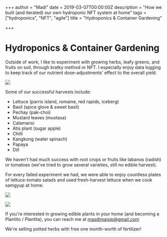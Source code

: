+++
author = "Madi"
date = 2019-03-07T00:00:00Z
description = "How we built (and iterated) our own hydroponic NFT system at home"
tags = ["hydroponics", "NFT", "agile"]
title = "Hydroponics & Container Gardening"

+++
# Hydroponics & Container Gardening

Outside of work, I like to experiment with growing herbs, leafy greens, and fruits on soil, through kratky method or NFT. I especially enjoy data logging to keep track of our nutrient dose-adjustments' effect to the overall yield.

![](/uploads/166843965_268611038153989_7208604144687216016_n.jpg)

Some of our successful harvests include:

* Lettuce (parris island, romaine, red rapids, iceberg)
* Basil (spice glove & sweet basil)
* Pechay (pak-choi)
* Mustard leaves (mustasa)
* Calamansi
* Atis plant (sugar apple)
* Chilli
* Kangkong (water spinach)
* Papaya
* Dill

We haven't had much success with root crops or fruits like labanos (radish) or tomatoes (we've tried to grow several varieties, still no edible harvest).

For every failed experiment we had, we were able to enjoy countless plates of lettuce-tomato salads and used fresh-harvest lettuce when we cook samgyup at home.

![](/uploads/let2.jpg)

![](/uploads/let1.jpg)

If you're interested in growing edible plants in your home (and becoming a Plantito / Plantita), you can reach me at masdimaisip@gmail.com

We're selling potted herbs with free one month-worth of fertilizer!